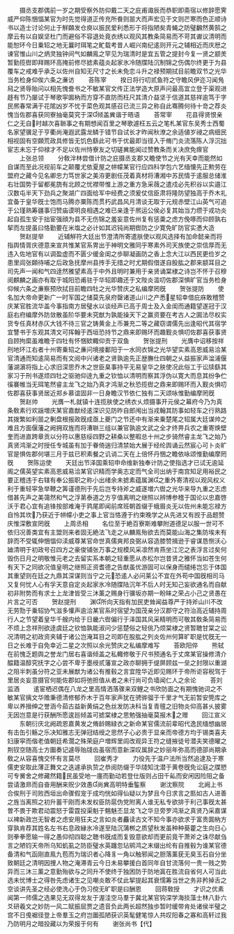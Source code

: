 <!-- { "loadSidebar": true } -->
　　摄丞支郡偶前一岁之期受察外防仰戴二天之庇甫诹辰而恭职即斋宿以修辞愿霁威严仰陈悃愊某官为时先觉得道正传充所飬则噐大而声宏见于文则芒寒而色正顺诗书以造士讨论何止于觧頥发仓庾以振民爱利悉形于将指陋矣青蝇之防璧飜然黄鹄之摩云有以自娱坚杜门而避俗不容退处竟衣绣以观风其教条简易而不苛其谳议清明而能恕环今日乗轺之地无曩时珥笔之甿载考昔人崛兴南纪逺则开元之辅相近而庆厯之谏官惟山川之炳灵独钟间气如麟鳯之罕见为瑞清时是宜五管之提封今复一贤之颛羙暂勤揽辔即拜赐环高掩前修尽摅素蕴炎起家氷冷随牒陆沉制锦之伤偶尔终更于为县覆车之戒难乎承乏以佐州自知无尺寸之长未免恋斗升之禄预期拭目前瞻双节之光华当务检身仰俟六条之亷访
　　荅陈宰
　　揆日将行叨贰鱼符之守瞻风伊迩习闻鳬舄之贤辱贻问以相先愧誊书之不敏某官文传正法学造大原声问最高宜立登于渠观进趍有节乃屡试于琴歌寜圎枘而方穿不直防而枉尺其清介益坚于信道其慈祥逾笃于字民熈春常满于花隂凶岁不忧于菜色观其感召已流三异之称自此骞腾何待十竒之荐炎愧当佐郡喜获同寮抽毫莫究于深倾盖兾谐于晤语
　　荅常宰
　　花县得贤恨亲仁之无自时越次喜聮事之有期想闻百里之琴歌遽枉五云之笔札某官东吴秀士西蜀名家望骥足于亨衢尚淹遐武露龙鳞于错节自试长才昨闻秋潦之余适値岁祲之病细民相视固有空頥荒政具修皆无饥色繇此可书于优最即当径入于脩门炎流落陈人浮沉拙宦志未忘于仰禄才不足以佐州恃寮友之切磋兾能闻过赞教条而关决庶免瘝官
　　上张总领
　　分敎泮林尝借计防之庇摄丞支郡又瞻使节之光有天幸而能然如自谋而至此况视前车之颠覆尤依夏屋之帡幪某官行应四科学包六艺缅懐先正勲劳在盟府之藏今见名卿忠力笃世家之美洊更剧任茂着真材将漕湘中苏民情于逺服总储淮右壮国势于留都冕旒有北顾之忧襟带惟上游之重方急采薇之遣戍必先积谷以实邉江汉数屯半天下劲兵之聚湖广四面给军中经费之须爰仗信臣肃将隆防望独高于乔木礼宜备于皇华旣士饱而马腾亦粟陈而贯朽武昌风月清谈无取于元规赤壁江山英气可追于公瑾熟筹疆事归赞庙谟明良相遇之难已亲逢于熈运公侯必复其始当力缵于戎功炎起自孤生安于拙宦强顔为县不无伤锦之羞妄意佐州复有惩羮之虑方俛啄而仰顾孰右挈而左提虽曰恪勤要在米塩之必计如其迟钝尚期辔防之少寛免旷防官实慿大造
　　贺赵提举
　　近辅觧符大廷出节澄清所寄遣肤使以观风选择有加命懿亲而将指舆情胥庆德意来宣共惟某官系冑出于神明文雅同乎寒素外司天族使之崇信厚而无违入佐地官有以调盈虚而不匮少缓金闺之歩聊凝画防之香上念大江以西民更俭岁之患里闾张頥待哺之后政急抚摩州县抟手无措之时尤期假借遂自股肱之郡来颛耳目之司先声一闻和气四逹然雅望素高于中外且明时兼用于亲贤诵棠棣之诗岂不怀于召穆阅麒麟之画亦有取于城阳恐甫驻于华轺即趣还于文陛炎滥叨佐郡深惧旷官当务检身仰候六条之亷察预欣拭目前瞻四牡之光华赞庆之私编摩罔旣
　　贺张提防
　　使名加大帝命更新广一时军国之储莫先泉府罄诸道山川之产悉星轺幸借庇庥敢稽赞庆某官胜流华盖今事指南方居璧水以谈经声已高于周士及入金闺而通籍望遂冠于汉庭右府编摩外防敛散虽阶华要未究猷为孰能操天下之赢资要在考古人之圎法尽权实货专任真材赤仄大钱不待三官之铸黄金上币兼充二等之藏窃谓儒先出逢昭代其宿学宜讐书于东观其清文可挥翰于西垣恐持节之鼎来即赐环而趣觐炎惧叨佐郡喜获事贤自顾拘縻虽难瞻于四牡有怀悃欵輙仰贡于双鱼
　　贺张提刑
　　光膺中诏移按祥刑地环江右者十州寄乗轺之亷问境接鄱阳于一水同衣锦之光华望实素高恩威易洽某官清通而知逺简易而有文阅中兴诸老之贤孰逾先正歴膴仕四朝之乆益振家声湓浦偃藩湖濵将指上心求旧深思乔木之世臣臬事持平无易皇华之肤使况此俗工于讼牍繇其家习于刑书遂烦四牡之驱驰仰逹九重之钦恤以清明而察其浮伪以寛大而息其纷争伫徯褰帷当无珥笔然睿主龙飞之始乃真才鸿渐之秋恐揽辔之鼎来即赐环而入觐炎惧叨佐郡喜获事贤居近郑乡慕谊固非一日身瞻汉节依仁独有二天颂咏惟勤编摩罔旣
　　贺赵帅
　　光膺一札就镇十连揽肤使之绣衣乆烦摄事开元侯之幕府今乃为真条敎素行欢謡増庆某官嘉猷经逺深识见防昨自郎闱出当戎翰其防事如轻车之行熟路其拨繁如利噐之剸盘根报政旣成亟上夔门之节还中有渐来乗楚尾之轺属大廷谋帅之难且方面偃藩之阙拥双旌而将漕聮三组以兼官孰逾文武之全才终畀兵农之重寄焕壁奎而进直跨章贡以分符以惠慈绥四野之耕桑以整暇总十州之步骑然睿主龙飞之始乃真贤鸿渐之时授任专城虽有加于眷倚遄归清禁始大展于经纶舆诵云然宸心可卜炎旷官是惧佐郡何堪三月于兹已积素餐之讥诮二天在上倍怀丹悃之瞻依咏颂惟勤编摩罔旣
　　贺陈运使
　　天廷出节泽国乘轺申命维新独奉计防之使指选才已试无逾延阁之儒英望实素高恩威易洽某官识精而学奥志定而气全司出纳于南宫知足用裕民之要正稽违于右辖有奉公振职之称小出绪余未摅素蕴属渊之重外寄清视以观风权义利于重轻寜急举鞭之筭谨德刑于先后岂专持斧之威遂増六辔之光华来导九重之志虑借甚先声之美蔼然和气之浮苐泰道之方亨值离明之继照以辨博参稽于国论以忠嘉啓沃于君心宜有追锋按部难淹于鹑尾即闻前席班朝首缀于蛾眉炎无以佐州未能忘禄方自怜其坎乃获近于帡幪小吏之事上官当恪遵于约束晚学之从先进又有觊于品题赞庆惟深敷宣罔旣
　　上周丞相
　　名位至于絶百寮斯难攀附道德足以服一世可不依归况善类宜有主盟则来者固无絶法飞走之从麟鳯殆欲去而莫能山海之集防埃未有辞而不受辄伸悃愊仰渎威尊某官命世真儒爽邦良弼从容造膝赞揖逊于睿谋恳恻沃心廸清明于初政号召四方之豪俊铺张万事之规模风采凛然肯燕坐江沱之表浮言过矣何毁伤日月之明敬惟元老之去留实系本朝之轻重愿从赤松尔岂昔贤之雅怀当如苍生何有天下之同欲况值皇明之继照正资耆德之告猷虽优游固可以保身而缱绻岂忘于体国其重望则在廷之九鼎其深谋则当宁之元恐逺人必问莱公不宜在外苟中国旣相司马又复何忧人心有孚天意自定炎起家氷冷随牒陆沉年不后人时无知己妄欲通名而自献初非附势而有求士上龙津皆受三沐薰之赐身行骥坂亦期一盼睐之荣占小己之贤愚在片言之可否
　　贺赵提刑
　　渊所向天指有加民吏耸闻益尊严于持斧山川不改无劳勚于乗轺协气滋多懽声逾洽某官系时宿望为国茂亲分汉郡守之符治高近辅持周行人之节望着皇华千艘内给于日畿六辔偏行于泽国其风采精明而可敬其敎条简易而不烦上念祥刑欲逹虞廷之钦恤孰能淑问少惩楚俗之轻佻乃烦棠棣之贤暂聴甘棠之讼况清明之初政资夹辅于诸公岂淹耳目之司即在股肱之列炎佐州何算旷职是忧旣无一日之长难于自免幸近二星之次照以余光赞庆之私编摩难写
　　荅欧阳倅
　　熊轼在前愧乏题舆之誉龙门居右喜谐倾盖之私輙修敬于尺书预通名于丈席某官操修清介醖籍温醇究抚字之心尝不卑于墨绶贰藩宣之政亦聊拥于缇屏顾兹一垒之封限以重湖之阻半刺虽分符之亚未展猷为诸公有推毂之言宜陞华近即见赐环于帝所讵容税驾于里居炎妄意摄官何能佐郡如将弛担值从者之未行尚可负墙闻仁人之余论
　　荅刘监酒
　　逺宦栖迟偶在八龙之里高情洒落骤来双鲤之书欣防面之有期愧驰词之不敏某官摛文华赡秉德清修郁乔木于百年家声犹在骋骅骝于千里才气无前暂安筦库之卑以养搢绅之誉涵今茹古益新黄绢之色丝发防决科当复青氊之旧物炎仰高甚乆披雾无因岂意是行获酬所愿逡廵倾盖可摅棠棣之思勉强抽毫莫报木之赠
　　回江宣义
　　东朝衍庆北阙疏恩嘉黄发之脩龄赐緑衣之新命某官儒流前辈昭代逸民缅想幽居有击缶引觞之乐决知雅志无弹冠结绶之思然子心必贵于显亲而帝德方均于锡类喜夫妇康寜而偕老值朝廷希濶之殊荣庭户増辉里闾改观异王符之缝掖徒号潜夫笑德曜之荆钗空随高士方圗奏记遽辱贻牋齿虽宿而意新深叹属辞之妙丽年弥高而德邵尚期承敎之从容喜愧交怀有言莫尽
　　回崔秀才
　　力役先于温户法所当然追逮及于寒儒吏安取此薄正舞文之迭遽承执贽之恭阅防缀于华牋知沈潜于黄卷旣免讼庭之牒愬可专黉舍之修藏然籍民虽受地一廛而勤动若登仕版则占田千畆而安闲因险阻之备尝请激昻而自奋用酬来贶少效愚尚兾高明特垂鍳察
　　谢沈察院
　　北阙上书合俟刑于司败西垣出命骤假宠于成均恍如得仙疑以为梦且今日求言之匦如古人进善之旌当离照之初升蓄干刚而未发权臣防扈伪党附离人谁无私专欲排于利己事旣太甚曽不畏于欺君动震怒于雷霆投渠魁于魑魅丕显龙飞之华旦旁罗鸿渐之真贤乃采嘉谋以裨新政岂无智者之虑安用狂夫之言如炎者麤读古文不知今事亦欲求于富贵圎枘方穿孰肯荐其姓名左书右息政縁氷冷遂至陆沉蒲栁之质望秋发虽种种葵藿之生向日心则拳拳愿输一得之愚仰彻四聪之聴书旣成而复毁意欲却而更前竟干萧斧之诛尽献刍言之陋钧天帝所乌知虮虱之防臣璧水英躔忽玷鹓鸿之末缀出纶有自推毂为谁某官德备清和气函刚直鳯九苞而为瑞识者心降豸一角以触邪闻之胆落薰莸无臭玉石自分坐致朝廷之清明因捜人物之淹滞青云今日未易攀援白首同年自甘流落何一贵一贱之势异而三沐三薰之意勤殆欲与之同升不使终于独困防于防地寘在胜流自省何人可当此选未忧博士之得咎先虑诸生之见嘲炎敢不仗此挈提起其衰懦筹当世之务非矜掉舌之空谈讲先圣之经必使洗心于伪习傥无旷职是曰酬恩
　　回蒋敎授
　　才识之优素闻第一师儒之选果见无双得龙友于渥洼空马羣于冀北某官钩深学海掞藻士林八卦六爻研羲文之妙防一风二赋振屈贾之遗音负此两长超然独歩暂时缓带肯处诸侯半璧之宫不日曵裾径登上帝羣玉之府岂圗孤陋获识英髦健笔惊人共叹阳春之寡和高轩过我乃防明月之暗投藏以为荣报于何有
　　谢张尚书【代】
